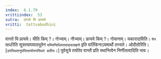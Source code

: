 ```yaml
---
index:  6.1.79
vrittiindex:  53
sutra:  वान्तो यि प्रत्यये
vritti:  tattvabodhini 
---
```


वान्तो यि प्रत्यये। यीति किम् ?। गोभ्याम्। नौभ्याम्। प्रत्यये किम् ?। गोयानाम्। यकारादाविति। `येन विधि`रिति सूत्रस्यापवादभूतेन `यस्मिन्विधिस्तदादावल्ग्रहणे` इति वार्तिकेनाऽयमार्थो लभ्यते। ओदौतोरिति। [`उपस्थितानुपस्तितयोरुपस्थितं बलीयः`।] पूर्वसूत्रे तयोरेव वान्तौ प्रति स्थानित्वेन निर्णीतत्वादिति भावः।


